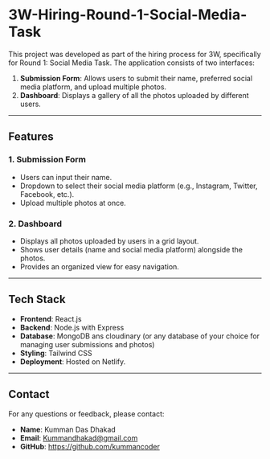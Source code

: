 # 3W-Hiring-Round-1-Social-Media-Task

This project was developed as part of the hiring process for 3W, specifically for Round 1: Social Media Task. The application consists of two interfaces:

1. **Submission Form**: Allows users to submit their name, preferred social media platform, and upload multiple photos.
2. **Dashboard**: Displays a gallery of all the photos uploaded by different users.

---

## Features

### 1. Submission Form

- Users can input their name.
- Dropdown to select their social media platform (e.g., Instagram, Twitter, Facebook, etc.).
- Upload multiple photos at once.

### 2. Dashboard

- Displays all photos uploaded by users in a grid layout.
- Shows user details (name and social media platform) alongside the photos.
- Provides an organized view for easy navigation.

---

## Tech Stack

- **Frontend**: React.js
- **Backend**: Node.js with Express
- **Database**: MongoDB ans cloudinary (or any database of your choice for managing user submissions and photos)
- **Styling**: Tailwind CSS
- **Deployment**: Hosted on Netlify.

---

## Contact

For any questions or feedback, please contact:

- **Name**: Kumman Das Dhakad
- **Email**: Kummandhakad@gmail.com 
- **GitHub**: https://github.com/kummancoder

